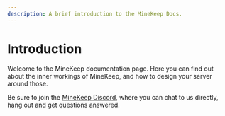```yaml
---
description: A brief introduction to the MineKeep Docs.
---
```


# Introduction

Welcome to the MineKeep documentation page. Here you can find out about the inner workings of MineKeep, and how to design your server around those.

Be sure to join the [MineKeep Discord](https://discord.minekeep.net), where you can chat to us directly, hang out and get questions answered.
